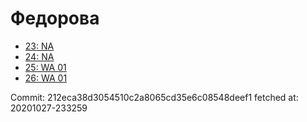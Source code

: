 # Федорова
- [23: NA](23.md)
- [24: NA](24.md)
- [25: WA 01](25.md)
- [26: WA 01](26.md)

Commit: 212eca38d3054510c2a8065cd35e6c08548deef1
 fetched at: 20201027-233259
